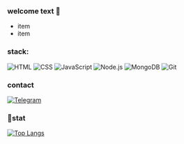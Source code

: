 ### welcome text 👋

* item
* item

### stack:

![HTML](https://img.shields.io/badge/HTML-000000?style=for-the-badge&logo=HTML5)
![CSS](https://img.shields.io/badge/CSS-000000?style=for-the-badge&logo=CSS3)
![JavaScript](https://img.shields.io/badge/JavaScript-000000?style=for-the-badge&logo=JavaScript)
![Node.js](https://img.shields.io/badge/Node.JS-000000?style=for-the-badge&logo=Node.JS)
![MongoDB](https://img.shields.io/badge/MongoDB-000000?style=for-the-badge&logo=MongoDB)
![Git](https://img.shields.io/badge/Git-000000?style=for-the-badge&logo=Git)

### contact
[![Telegram](https://img.shields.io/badge/Telegram-000000?style=for-the-badge&logo=telegram)](https://t.me/igorishere)

### 🧮stat
[![Top Langs](https://github-readme-stats.vercel.app/api/top-langs/?username=74Genesis&layout=compact&theme=dark)](https://github.com/anuraghazra/github-readme-stats)
